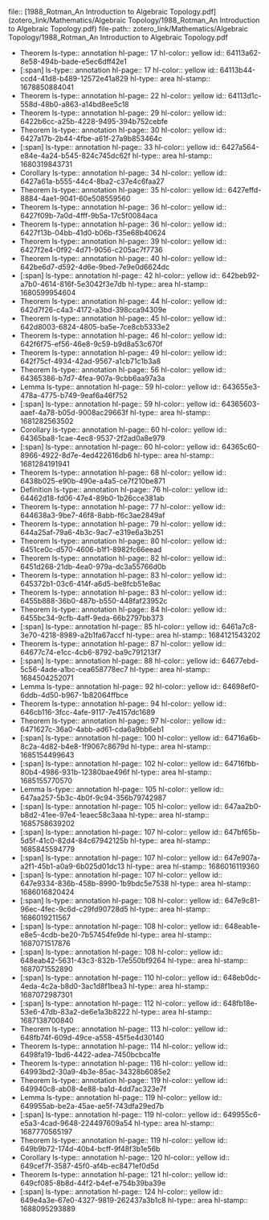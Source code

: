 file:: [1988_Rotman_An Introduction to Algebraic Topology.pdf](zotero_link/Mathematics/Algebraic Topology/1988_Rotman_An Introduction to Algebraic Topology.pdf)
file-path:: zotero_link/Mathematics/Algebraic Topology/1988_Rotman_An Introduction to Algebraic Topology.pdf

- Theorem
  ls-type:: annotation
  hl-page:: 17
  hl-color:: yellow
  id:: 64113a62-8e58-494b-bade-e5ec6dff42e1
- [:span]
  ls-type:: annotation
  hl-page:: 17
  hl-color:: yellow
  id:: 64113b44-ccd4-41d8-b489-12572e41a829
  hl-type:: area
  hl-stamp:: 1678850884041
- Theorem
  ls-type:: annotation
  hl-page:: 22
  hl-color:: yellow
  id:: 64113d1c-558d-48b0-a863-a14bd8ee5c18
- Theorem
  ls-type:: annotation
  hl-page:: 29
  hl-color:: yellow
  id:: 6422b6cc-a25b-4228-9495-394b752cebfe
- Theorem 
  ls-type:: annotation
  hl-page:: 30
  hl-color:: yellow
  id:: 6427a17b-2b44-4fbe-a61f-27a9b853464c
- [:span]
  ls-type:: annotation
  hl-page:: 33
  hl-color:: yellow
  id:: 6427a564-e84e-4a24-b545-824c745dc62f
  hl-type:: area
  hl-stamp:: 1680319843731
- Corollary
  ls-type:: annotation
  hl-page:: 34
  hl-color:: yellow
  id:: 6427a61a-b555-44c4-8ba2-c37e4c6faa27
- Theorem
  ls-type:: annotation
  hl-page:: 35
  hl-color:: yellow
  id:: 6427effd-8884-4ae1-9041-60e508559560
- Theorem
  ls-type:: annotation
  hl-page:: 36
  hl-color:: yellow
  id:: 6427f09b-7a0d-4fff-9b5a-17c5f0084aca
- Theorem
  ls-type:: annotation
  hl-page:: 36
  hl-color:: yellow
  id:: 6427f13b-04bb-41d0-b06b-f35e68b40624
- Theorem
  ls-type:: annotation
  hl-page:: 39
  hl-color:: yellow
  id:: 6427f2e4-0f92-4d71-9056-c205ac7f7736
- Theorem
  ls-type:: annotation
  hl-page:: 40
  hl-color:: yellow
  id:: 642be6d7-d592-4d6e-9bed-7e9e0d6624dc
- [:span]
  ls-type:: annotation
  hl-page:: 42
  hl-color:: yellow
  id:: 642beb92-a7b0-4614-816f-5e3042f3e7db
  hl-type:: area
  hl-stamp:: 1680599954604
- Theorem
  ls-type:: annotation
  hl-page:: 44
  hl-color:: yellow
  id:: 642d7f26-c4a3-4172-a3bd-398cca94309e
- Theorem
  ls-type:: annotation
  hl-page:: 45
  hl-color:: yellow
  id:: 642d8003-6824-4805-ba5e-7ce8cb5333e2
- Theorem
  ls-type:: annotation
  hl-page:: 46
  hl-color:: yellow
  id:: 642f6f75-ef56-46e8-9c59-b9d8a53c670f
- Theorem
  ls-type:: annotation
  hl-page:: 49
  hl-color:: yellow
  id:: 642f75cf-4934-42ad-9567-a1cb71c1b3a8
- Theorem
  ls-type:: annotation
  hl-page:: 56
  hl-color:: yellow
  id:: 64365386-b7d7-4fea-907a-9cbb6aa97a3a
- Lemma
  ls-type:: annotation
  hl-page:: 59
  hl-color:: yellow
  id:: 643655e3-478a-4775-b749-9eaf6a46f752
- [:span]
  ls-type:: annotation
  hl-page:: 59
  hl-color:: yellow
  id:: 64365603-aaef-4a78-b05d-9008ac29663f
  hl-type:: area
  hl-stamp:: 1681282563502
- Corollary
  ls-type:: annotation
  hl-page:: 60
  hl-color:: yellow
  id:: 64365ba8-1cae-4ec8-9537-2f2ad0a8e979
- [:span]
  ls-type:: annotation
  hl-page:: 60
  hl-color:: yellow
  id:: 64365c60-8966-4922-8d7e-4ed422616db6
  hl-type:: area
  hl-stamp:: 1681284191941
- Theorem
  ls-type:: annotation
  hl-page:: 68
  hl-color:: yellow
  id:: 6438b025-e90b-490e-a4a5-ce7f210be871
- Definition
  ls-type:: annotation
  hl-page:: 76
  hl-color:: yellow
  id:: 64462d18-fd06-47e4-89b0-1b26cce381ab
- Theorem
  ls-type:: annotation
  hl-page:: 77
  hl-color:: yellow
  id:: 644638a3-9be7-46f8-8abb-f6c3ae2849af
- Theorem 
  ls-type:: annotation
  hl-page:: 79
  hl-color:: yellow
  id:: 644a25af-79a6-4b3c-9ac7-e319e6a3b251
- Theorem
  ls-type:: annotation
  hl-page:: 80
  hl-color:: yellow
  id:: 6451ce0c-d570-4606-b1f1-8982fc66eead
- Theorem
  ls-type:: annotation
  hl-page:: 82
  hl-color:: yellow
  id:: 6451d268-21db-4ea0-979a-dc3a55766d0b
- Theorem
  ls-type:: annotation
  hl-page:: 83
  hl-color:: yellow
  id:: 645372b1-03c6-414f-a6d5-be8fcb51e8ac
- Theorem
  ls-type:: annotation
  hl-page:: 83
  hl-color:: yellow
  id:: 6455b888-36b0-487b-b550-448faf23952c
- Theorem
  ls-type:: annotation
  hl-page:: 84
  hl-color:: yellow
  id:: 6455bc34-9cfb-4aff-9eda-66b2797bb373
- [:span]
  ls-type:: annotation
  hl-page:: 85
  hl-color:: yellow
  id:: 6461a7c8-3e70-4218-8989-a2b1fa67accf
  hl-type:: area
  hl-stamp:: 1684121543202
- Theorem
  ls-type:: annotation
  hl-page:: 87
  hl-color:: yellow
  id:: 64677c74-e1cc-4cb6-8792-ba9c791213f7
- [:span]
  ls-type:: annotation
  hl-page:: 88
  hl-color:: yellow
  id:: 64677ebd-5c56-4ade-a1bc-cea658778ec7
  hl-type:: area
  hl-stamp:: 1684504252071
- Lemma
  ls-type:: annotation
  hl-page:: 92
  hl-color:: yellow
  id:: 64698ef0-6ddb-4d50-b967-1b82064ffbce
- Theorem
  ls-type:: annotation
  hl-page:: 94
  hl-color:: yellow
  id:: 646cb116-3fcc-4afe-9117-7e4157dc1689
- Theorem
  ls-type:: annotation
  hl-page:: 97
  hl-color:: yellow
  id:: 6471627c-36a0-4abb-ad61-cda6a9bb6eb1
- [:span]
  ls-type:: annotation
  hl-page:: 100
  hl-color:: yellow
  id:: 64716a6b-8c2a-4d82-b4e8-1f9067c8679d
  hl-type:: area
  hl-stamp:: 1685154499643
- [:span]
  ls-type:: annotation
  hl-page:: 102
  hl-color:: yellow
  id:: 64716fbb-80b4-4986-931b-12380bae496f
  hl-type:: area
  hl-stamp:: 1685155770570
- Lemma
  ls-type:: annotation
  hl-page:: 105
  hl-color:: yellow
  id:: 647aa257-5b3c-4b0f-9c94-356b79742987
- [:span]
  ls-type:: annotation
  hl-page:: 105
  hl-color:: yellow
  id:: 647aa2b0-b8d2-41ee-97e4-1eaec58c3aaa
  hl-type:: area
  hl-stamp:: 1685758639202
- [:span]
  ls-type:: annotation
  hl-page:: 107
  hl-color:: yellow
  id:: 647bf65b-5d5f-41c0-82d4-84c67942125b
  hl-type:: area
  hl-stamp:: 1685845594779
- [:span]
  ls-type:: annotation
  hl-page:: 107
  hl-color:: yellow
  id:: 647e907a-a2f1-45b1-a0a9-6b025d01dc13
  hl-type:: area
  hl-stamp:: 1686016119360
- [:span]
  ls-type:: annotation
  hl-page:: 107
  hl-color:: yellow
  id:: 647e9334-836b-458b-8990-1b9bdc5e7538
  hl-type:: area
  hl-stamp:: 1686016820424
- [:span]
  ls-type:: annotation
  hl-page:: 108
  hl-color:: yellow
  id:: 647e9c81-96ec-4fec-9c6d-c29fd90728d5
  hl-type:: area
  hl-stamp:: 1686019211567
- [:span]
  ls-type:: annotation
  hl-page:: 108
  hl-color:: yellow
  id:: 648eab1e-e8e5-4cdb-be20-7b57454fe9de
  hl-type:: area
  hl-stamp:: 1687071517876
- [:span]
  ls-type:: annotation
  hl-page:: 108
  hl-color:: yellow
  id:: 648eab42-5631-43c3-832b-17e550bf9264
  hl-type:: area
  hl-stamp:: 1687071552890
- [:span]
  ls-type:: annotation
  hl-page:: 110
  hl-color:: yellow
  id:: 648eb0dc-4eda-4c2a-b8d0-3ac1d8f1bea3
  hl-type:: area
  hl-stamp:: 1687072987301
- [:span]
  ls-type:: annotation
  hl-page:: 112
  hl-color:: yellow
  id:: 648fb18e-53e6-47db-83a2-de6e1a3b8222
  hl-type:: area
  hl-stamp:: 1687138700840
- Theorem
  ls-type:: annotation
  hl-page:: 113
  hl-color:: yellow
  id:: 648fb74f-609d-49ce-a558-45f5e4d30140
- Theorem 
  ls-type:: annotation
  hl-page:: 114
  hl-color:: yellow
  id:: 6498fa19-1bd6-4422-adea-7450bcbca1fe
- Theorem
  ls-type:: annotation
  hl-page:: 116
  hl-color:: yellow
  id:: 64993bd2-30a9-4b3e-85ac-34328b6085e2
- Theorem 
  ls-type:: annotation
  hl-page:: 119
  hl-color:: yellow
  id:: 649940c8-ab08-4e88-ba1d-4dd7ac323e7f
- Lemma
  ls-type:: annotation
  hl-page:: 119
  hl-color:: yellow
  id:: 649955ab-be2a-45ae-ae5f-743dfa29ed7b
- [:span]
  ls-type:: annotation
  hl-page:: 119
  hl-color:: yellow
  id:: 649955c6-e5a3-4cad-9648-224497609a54
  hl-type:: area
  hl-stamp:: 1687770565197
- Theorem
  ls-type:: annotation
  hl-page:: 119
  hl-color:: yellow
  id:: 649b9b72-174d-40b4-bcff-9f48f3b1e56b
- Corollary
  ls-type:: annotation
  hl-page:: 120
  hl-color:: yellow
  id:: 649cef7f-3587-45f0-af4b-ec8471ef0d5d
- Theorem
  ls-type:: annotation
  hl-page:: 121
  hl-color:: yellow
  id:: 649cf085-8b8d-44f2-b4ef-e754b39ba39e
- [:span]
  ls-type:: annotation
  hl-page:: 124
  hl-color:: yellow
  id:: 649e4a3e-67e0-4327-9819-262437a3b1c8
  hl-type:: area
  hl-stamp:: 1688095293889